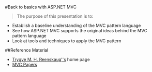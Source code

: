 #Back to basics with ASP.NET MVC
>The purpose of this presentation is to:
* Establish a baseline understanding of the MVC pattern language
* See how ASP.NET MVC supports the original ideas behind the MVC pattern language
* Look at tools and techniques to apply the MVC pattern

##Reference Material
* [Trygve M. H. Reenskaug''s](http://heim.ifi.uio.no/~trygver/) home page 
* [MVC Papers](http://heim.ifi.uio.no/~trygver/themes/mvc/mvc-index.html)

